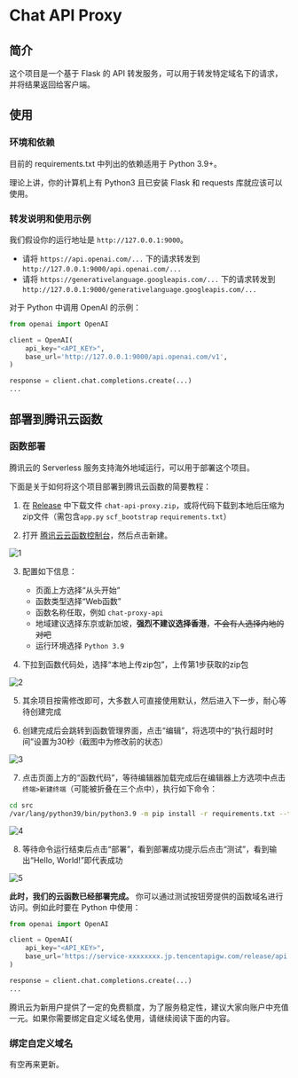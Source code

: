 # Chat API Proxy

## 简介

这个项目是一个基于 Flask 的 API 转发服务，可以用于转发特定域名下的请求，并将结果返回给客户端。

## 使用

### 环境和依赖

目前的 requirements.txt 中列出的依赖适用于 Python 3.9+。

理论上讲，你的计算机上有 Python3 且已安装 Flask 和 requests 库就应该可以使用。

### 转发说明和使用示例

我们假设你的运行地址是 `http://127.0.0.1:9000`。

- 请将 `https://api.openai.com/...` 下的请求转发到 `http://127.0.0.1:9000/api.openai.com/...`
- 请将 `https://generativelanguage.googleapis.com/...` 下的请求转发到 `http://127.0.0.1:9000/generativelanguage.googleapis.com/...`

对于 Python 中调用 OpenAI 的示例：

```python
from openai import OpenAI

client = OpenAI(
    api_key="<API_KEY>",
    base_url='http://127.0.0.1:9000/api.openai.com/v1',
)

response = client.chat.completions.create(...)
...
```

## 部署到腾讯云函数

### 函数部署

腾讯云的 Serverless 服务支持海外地域运行，可以用于部署这个项目。

下面是关于如何将这个项目部署到腾讯云函数的简要教程：

1. 在 [Release](https://github.com/yxzlwz/chat-api-proxy/releases/latest) 中下载文件 `chat-api-proxy.zip`，或将代码下载到本地后压缩为zip文件（需包含`app.py` `scf_bootstrap` `requirements.txt`）

2. 打开 [腾讯云云函数控制台](https://console.cloud.tencent.com/scf/list?rid=25&ns=default)，然后点击新建。

![1](https://github.com/yxzlwz/chat-api-proxy/assets/75941562/b9234f37-11dd-4080-8cef-579bfd9e8359)


3. 配置如下信息：
   - 页面上方选择“从头开始”
   - 函数类型选择“Web函数”
   - 函数名称任取，例如 `chat-proxy-api`
   - 地域建议选择东京或新加坡，**强烈不建议选择香港**，~~不会有人选择内地的对吧~~
   - 运行环境选择 `Python 3.9`

4. 下拉到函数代码处，选择“本地上传zip包”，上传第1步获取的zip包

![2](https://github.com/yxzlwz/chat-api-proxy/assets/75941562/300822fb-f7bc-468e-b4f0-4b289c52f99b)

5. 其余项目按需修改即可，大多数人可直接使用默认，然后进入下一步，耐心等待创建完成

6. 创建完成后会跳转到函数管理界面，点击“编辑”，将选项中的“执行超时时间”设置为30秒（截图中为修改前的状态）

![3](https://github.com/yxzlwz/chat-api-proxy/assets/75941562/be3b3d19-cdbb-4cdf-92d8-170f5279fe5f)

7. 点击页面上方的“函数代码”，等待编辑器加载完成后在编辑器上方选项中点击 `终端>新建终端`（可能被折叠在三个点中），执行如下命令：

```bash
cd src
/var/lang/python39/bin/python3.9 -m pip install -r requirements.txt --target=.
```

![4](https://github.com/yxzlwz/chat-api-proxy/assets/75941562/44aa3ebe-83a3-4a22-87dc-2baedc59af75)

8. 等待命令运行结束后点击“部署”，看到部署成功提示后点击“测试”，看到输出“Hello, World!”即代表成功

![5](https://github.com/yxzlwz/chat-api-proxy/assets/75941562/a87bfc26-886b-4e91-af4c-e52b4c386557)

**此时，我们的云函数已经部署完成。** 你可以通过测试按钮旁提供的函数域名进行访问。例如此时要在 Python 中使用：

```python
from openai import OpenAI

client = OpenAI(
    api_key="<API_KEY>",
    base_url='https://service-xxxxxxxx.jp.tencentapigw.com/release/api.openai.com/v1',
)

response = client.chat.completions.create(...)
...
```

腾讯云为新用户提供了一定的免费额度，为了服务稳定性，建议大家向账户中充值一元。如果你需要绑定自定义域名使用，请继续阅读下面的内容。

### 绑定自定义域名

有空再来更新。
